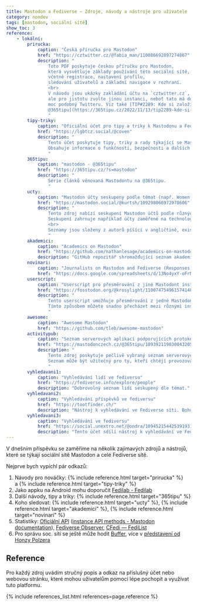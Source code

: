 ```yaml
---
title: Mastodon a Fediverse – Zdroje, návody a nástroje pro uživatele
category: nondev
tags: [mastodon, sociální sítě]
show_toc: 3
reference:
    - lokální:
        prirucka:
            caption: "Česká příručka pro Mastodon"
            href: "https://cztwitter.cz/@fabia_man/110086692897274867"
            description: "
                Toto PDF poskytuje českou příručku pro Mastodon,
                která vysvětluje základy používání této sociální sítě,
                včetně registrace, nastavení profilu,
                sledování uživatelů a základní navigace v rozhraní.
                <br>
                V návodu jsou ukázky zakládání účtu na `cztwitter.cz`,
                ale pro jistotu zvolte jinou instanci, neboť tato má doménu/název
                moc podobný Twitteru. Viz také [TIP#2289: Kde si založit účet pro Mastodon? Není to tak snadné jak to vypadá. Jaké české servery/instance? -
                @365tipu](https://365tipu.cz/2022/11/13/tip2289-kde-si-zalozit-ucet-pro-mastodon-neni-to-tak-snadne-jak-to-vypada-jake-ceske-servery-instance/).
                "
        tipy-triky:
            caption: "Oficiální účet pro tipy a triky k Mastodonu a Fediverse od serveru lgbtcz.social"
            href: "https://lgbtcz.social/@coven"
            description: "
                Tento účet poskytuje tipy, triky a rady týkající se Mastodonu a Fediverse sítě, které by mohly být užitečné pro nové i zkušené uživatele.
                Obsahuje informace o funkčnosti, bezpečnosti a dalších aspektech používání Mastodonu a Fediverse.
                "
        365tipu:
            caption: "mastodon - @365tipu"
            href: "https://365tipu.cz/?s=mastodon"
            description: "
                Série článků věnovaná Mastodontu na @365tipu.
                "
        ucty:
            caption: "Mastodon účty seskupeny podle témat (např. Women in Tech)"
            href: "https://mastodon.social/@kurtsh/109298066972978606"
            description: "
                Tento zdroj nabízí seskupení Mastodon účtů podle různých témat, což usnadňuje nalezení zajímavých uživatelů, se kterými se můžete spojit.
                Seskupení zahrnuje například účty zaměřené na technologii, vědu, umění a mnoho dalších oblastí.
                <br>
                Seznamy jsou složeny z autorů píšící v angličtině, existují i holandské, španělské nebo francouzské varianty.
                "
        akademici:
            caption: "Academics on Mastodon"
            href: "https://github.com/nathanlesage/academics-on-mastodon"
            description: "GitHub repozitář shromažďující seznam akademiků na Mastodontu."
        novinari:
            caption: "Journalists on Mastodon and Fediverse (Responses) - Tabulky Google"
            href: "https://docs.google.com/spreadsheets/d/13No4yxY-oFrN8PigC2jBWXreFCHWwVRTftwP6HcREtA/edit?resourcekey=undefined#gid=1320898902"
        userscript:
            caption: "Userscript pro přesměrování z jiné Mastodont instance"
            href: "https://fosstodon.org/@krosylight/110074754961574148"
            description: "
                Tento userscript umožňuje přesměrování z jedné Mastodon instance na druhou pomocí `<link rel=alternate>` značky.
                Tímto způsobem můžete snadno přecházet mezi různými instancemi a sledovat obsah, který vás zajímá, bez nutnosti opakovaného přihlašování.
                "
        awesome:
            caption: "Awesome Mastodon"
            href: "https://github.com/tleb/awesome-mastodon"
        activitypub:
            caption: "Seznam serverových aplikací podporujících protokol ActivityPub (Fediverse síť)"
            href: "https://mastodonczech.cz/@365tipu/109392119030043205"
            description: "
                Tento zdroj poskytuje pečlivě vybraný seznam serverových aplikací podporujících protokol ActivityPub (Fediverse síť) a související standardy.
                Seznam může být užitečný pro ty, kteří chtějí provozovat vlastní instance nebo se více dozvědět o technologiích použitých v Fediverse.
                "
        vyhledavani1:
            caption: "Vyhledávání lidí ve fediversu"
            href: "https://fediverse.info/explore/people"
            description: "Dobrovolný seznam lidí seskupený dle témat."
        vyhledavani2:
            caption: "Vyhledávání příspěvků ve fediversu"
            href: "https://tootfinder.ch/"
            description: "Nástroj k vyhledávání ve Fediverse síti. Bohužel vyhledávání není 100%."
        vyhledavani3:
            caption: "Vyhledávání ve fediversu"
            href: "https://social.unextro.net/@ondra/109452154425391931"
            description: "Tento účet sdílí nástroj k vyhledávání ve Fediverse síti. Bohužel vyhledávání není 100%."
---
```


V dnešním příspěvku se zaměříme na několik zajímavých zdrojů a nástrojů, které se týkají sociální sítě Mastodon a celé Fediverse sítě.

<!--more-->

Nejprve bych vypíchl pár odkazů:

1. Návody pro nováčky: {% include reference.html target="prirucka" %} a {% include reference.html target="tipy-triky" %}
1. Jako appku na Android mohu doporučit [Fedilab - Fedilab](https://fedilab.app/)
1. Další návody, tipy a triky: {% include reference.html target="365tipu" %}
1. Koho sledovat: {% include reference.html target="ucty" %}, {% include reference.html target="akademici" %}, {% include reference.html target="novinari" %}
1. Statistiky: [Oficiální API](https://api.joinmastodon.org/statistics) ([instance API methods - Mastodon documentation](https://docs.joinmastodon.org/methods/instance/#peers)), [Fediverse Observer](https://mastodon.fediverse.observer/list), [CFedi — FediList](http://demo.fedilist.com/instance?q=&ip=&software=mastodon&registrations=&onion=)
1. Pro správu soc. sítí se ještě může hodit [Buffer](https://buffer.com/), více v [představení od Honzy Polzera](https://www.maxiorel.cz/buffer-planovac-publikace-na-socialnich-sitich-prehled-statistik)

## Reference
Pro každý zdroj uvádím stručný popis a odkaz na příslušný účet nebo webovou stránku, které mohou uživatelům pomoci lépe pochopit a využívat tuto platformu.

{% include references_list.html references=page.reference %}
